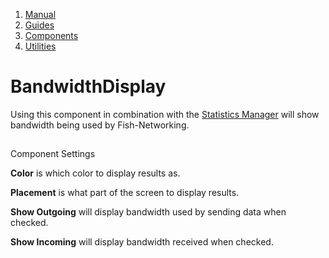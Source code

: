 1.  [Manual](/docs/manual)
3.  [Guides](/docs/manual/guides)
5.  [Components](/docs/manual/guides/components)
7.  [Utilities](/docs/manual/guides/components/utilities)

# BandwidthDisplay

Using this component in combination with the [Statistics Manager](/docs/manual/guides/components/managers/statisticsmanager) will show bandwidth being used by Fish-Networking.

## 


Component Settings

**Color** is which color to display results as.

**Placement** is what part of the screen to display results.

**Show Outgoing** will display bandwidth used by sending data when checked.

**Show Incoming** will display bandwidth received when checked.